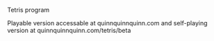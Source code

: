 Tetris program

Playable version accessable at quinnquinnquinn.com and self-playing version at quinnquinnquinn.com/tetris/beta
